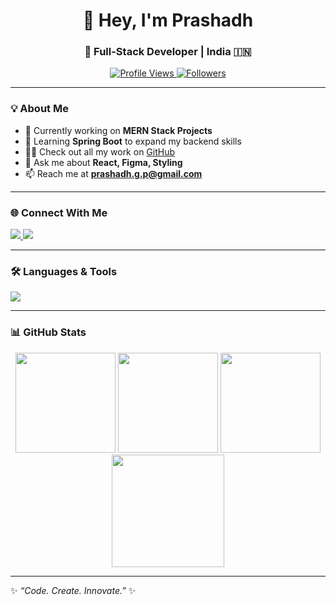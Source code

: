 <!-- Profile Header -->
<h1 align="center">👋 Hey, I'm Prashadh</h1>
<h3 align="center">🚀 Full-Stack Developer | India 🇮🇳</h3>

<p align="center">
  <a href="https://github.com/PrashadhG">
    <img src="https://komarev.com/ghpvc/?username=PrashadhG&label=Profile%20Views&color=0e75b6&style=flat" alt="Profile Views"/>
  </a>
  <a href="https://github.com/PrashadhG?tab=followers">
    <img src="https://img.shields.io/github/followers/PrashadhG?label=Followers&style=social" alt="Followers"/>
  </a>
</p>

---

### 💡 About Me  
- 🔭 Currently working on **MERN Stack Projects**  
- 🌱 Learning **Spring Boot** to expand my backend skills  
- 👨‍💻 Check out all my work on [GitHub](https://github.com/PrashadhG)  
- 💬 Ask me about **React, Figma, Styling**  
- 📫 Reach me at **prashadh.g.p@gmail.com**  

---

### 🌐 Connect With Me  
<p align="left">
  <a href="https://www.linkedin.com/in/prashadh-g/" target="blank">
    <img src="https://img.shields.io/badge/LinkedIn-0077B5.svg?&style=for-the-badge&logo=linkedin&logoColor=white" />
  </a>
  <a href="https://leetcode.com/u/prashadh/" target="blank">
    <img src="https://img.shields.io/badge/LeetCode-FFA116.svg?&style=for-the-badge&logo=leetcode&logoColor=black" />
  </a>
</p>

---

### 🛠️ Languages & Tools  
<p align="left">
  <img src="https://skillicons.dev/icons?i=html,css,js,react,nodejs,express,java,spring,tailwind,figma,git,github,mysql,postgresql,firebase,aws,gcp,blender,postman" />
</p>

---

### 📊 GitHub Stats  
<p align="center">
    <!-- GitHub Stats -->
  <img src="https://github-readme-stats.vercel.app/api?username=PrashadhG&theme=shadow_blue&hide_border=true&include_all_commits=false&count_private=false" height="160"/>
  
  <!-- GitHub Streak -->
  <img src="https://nirzak-streak-stats.vercel.app/?user=PrashadhG&theme=shadow_blue&hide_border=true" height="160"/>
  
  <!-- Top Languages -->
  <img src="https://github-readme-stats.vercel.app/api/top-langs/?username=PrashadhG&theme=shadow_blue&hide_border=true&include_all_commits=false&count_private=false&layout=compact" height="160"/>

  <!-- Contributor Stats -->
<img src="https://github-contributor-stats.vercel.app/api?username=PrashadhG&limit=5&theme=shadow_blue&combine_all_yearly_contributions=true" height="180"/>

</p>

---

✨ *“Code. Create. Innovate.”* ✨
